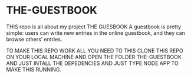 # THE-GUESTBOOK
THIS repo is all about my project THE GUESBOOK
A guestbook is pretty simple: users can
write new entries in the online guestbook, and they can browse others’ entries.




TO MAKE THIS REPO WORK ALL YOU NEED TO THIS CLONE THIS REPO ON YOUR LOCAL MACHINE AND OPEN THE FOLDER THE-GUESTBOOK AND JUST INTALL THE DEPEDENCIES AND JUST TYPE NODE APP TO MAKE THIS RUNNING. 

